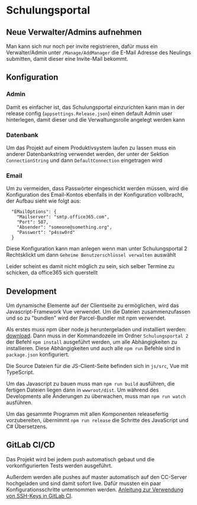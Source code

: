 # Schulungsportal

## Neue Verwalter/Admins aufnehmen
Man kann sich nur noch per invite registrieren, dafür muss ein Verwalter/Admin unter `/Manage/AddManager` die E-Mail Adresse des Neulings submitten, damit dieser eine Invite-Mail bekommt.

## Konfiguration

### Admin
Damit es einfacher ist, das Schulungsportal einzurichten kann man in der release config (`appsettings.Release.json`) einen default Admin user hinterlegen, damit dieser und die Verwaltungsrolle angelegt werden kann

### Datenbank
Um das Projekt auf einem Produktivsystem laufen zu lassen muss ein anderer Datenbankstring verwendet werden, der unter der Sektion `ConnectionString` und dann `DefaultConnection` eingetragen wird

### Email
Um zu vermeiden, dass Passwörter eingeschickt werden müssen, wird die Konfiguration des Email-Kontos ebenfalls in der Konfiguration vollbracht, der Aufbau sieht wie folgt aus:
```
  "EMailOptions": {
    "Mailserver": "smtp.office365.com",
    "Port": 587,
    "Absender": "someone@something.org",
    "Passwort": "p4ssw0rd"
  }
```
Diese Konfiguration kann man anlegen wenn man unter Schulungsportal 2 Rechtsklickt um dann `Geheime Benutzerschlüssel verwalten` auswählt

Leider scheint es damit nicht möglich zu sein, sich selber Termine zu schicken, da office365 sich querstellt

## Development

Um dynamische Elemente auf der Clientseite zu ermöglichen, wird das Javascript-Framework Vue verwendet. Um die Dateien zusammenzufassen und so zu "bundlen" wird der Parcel-Bundler mit npm verwendet.

Als erstes muss npm über node.js heruntergeladen und installiert werden: [download](https://nodejs.org/en/). Dann muss in der Kommandozeile im Ordner `Schulungsportal 2` der Befehl `npm install` ausgeführt werden, um alle Abhängigkeiten zu installieren. Diese Abhängigkeiten und auch alle `npm run` Befehle sind in `package.json` konfiguriert.

Die Source Dateien für die JS-Client-Seite befinden sich in `js/src`, Vue mit TypeScript.

Um das Javascript zu bauen muss man `npm run build` ausführen, die fertigen Dateien liegen dann in `wwwroot/dist`. Um während des Developments alle Änderungen zu überwachen, muss man `npm run watch` ausführen.

Um das gesammte Programm mit allen Komponenten releasefertig vorzubereiten, übernimmt `npm run release` die Schritte des JavaScript und C# Übersetzens.

## GitLab CI/CD

Das Projekt wird bei jedem push automatisch gebaut und die vorkonfigurierten Tests werden ausgeführt.

Außerdem werden alle pushes auf master automatisch auf den CC-Server hochgeladen und sind damit sofort live. Dafür mussten ein paar Konfigurationsschritte unternommen werden. [Anleitung zur Verwendung von SSH-Keys in GitLab CI](https://docs.gitlab.com/ee/ci/ssh_keys/README.html).

